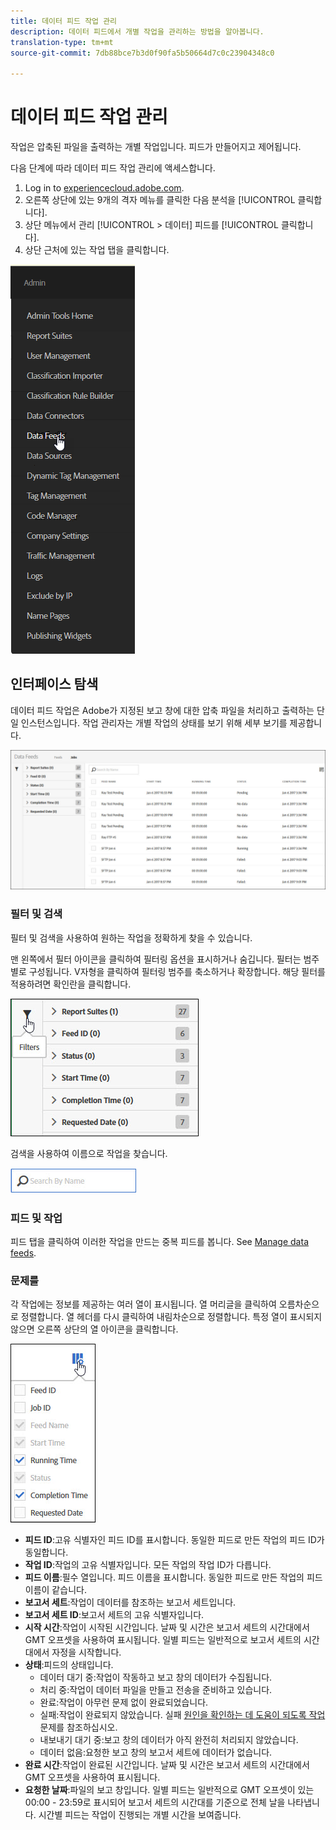 ```yaml
---
title: 데이터 피드 작업 관리
description: 데이터 피드에서 개별 작업을 관리하는 방법을 알아봅니다.
translation-type: tm+mt
source-git-commit: 7db88bce7b3d0f90fa5b50664d7c0c23904348c0

---
```



# 데이터 피드 작업 관리

작업은 압축된 파일을 출력하는 개별 작업입니다. 피드가 만들어지고 제어됩니다.

다음 단계에 따라 데이터 피드 작업 관리에 액세스합니다.

1. Log in to [experiencecloud.adobe.com](https://experiencecloud.adobe.com).
2. 오른쪽 상단에 있는 9개의 격자 메뉴를 클릭한 다음 분석을 [!UICONTROL 클릭합니다].
3. 상단 메뉴에서 관리 [!UICONTROL &gt; 데이터] 피드를 [!UICONTROL 클릭합니다].
4. 상단 근처에 있는 작업 탭을 클릭합니다.

![데이터 피드 메뉴](assets/AdminMenu.png)

## 인터페이스 탐색

데이터 피드 작업은 Adobe가 지정된 보고 창에 대한 압축 파일을 처리하고 출력하는 단일 인스턴스입니다. 작업 관리자는 개별 작업의 상태를 보기 위해 세부 보기를 제공합니다.

![작업](assets/jobs.jpg)

### 필터 및 검색

필터 및 검색을 사용하여 원하는 작업을 정확하게 찾을 수 있습니다.

맨 왼쪽에서 필터 아이콘을 클릭하여 필터링 옵션을 표시하거나 숨깁니다. 필터는 범주별로 구성됩니다. V자형을 클릭하여 필터링 범주를 축소하거나 확장합니다. 해당 필터를 적용하려면 확인란을 클릭합니다.

![필터](assets/jobs-filter.jpg)

검색을 사용하여 이름으로 작업을 찾습니다.

![검색](assets/search.jpg)

### 피드 및 작업

피드 탭을 클릭하여 이러한 작업을 만드는 중복 피드를 봅니다. See [Manage data feeds](df-manage-feeds.md).

### 문제를

각 작업에는 정보를 제공하는 여러 열이 표시됩니다. 열 머리글을 클릭하여 오름차순으로 정렬합니다. 열 헤더를 다시 클릭하여 내림차순으로 정렬합니다. 특정 열이 표시되지 않으면 오른쪽 상단의 열 아이콘을 클릭합니다.

![열 아이콘](assets/job-cols.jpg)

* **피드 ID**:고유 식별자인 피드 ID를 표시합니다. 동일한 피드로 만든 작업의 피드 ID가 동일합니다.
* **작업 ID**:작업의 고유 식별자입니다. 모든 작업의 작업 ID가 다릅니다.
* **피드 이름**:필수 열입니다. 피드 이름을 표시합니다. 동일한 피드로 만든 작업의 피드 이름이 같습니다.
* **보고서 세트**:작업이 데이터를 참조하는 보고서 세트입니다.
* **보고서 세트 ID**:보고서 세트의 고유 식별자입니다.
* **시작 시간**:작업이 시작된 시간입니다. 날짜 및 시간은 보고서 세트의 시간대에서 GMT 오프셋을 사용하여 표시됩니다. 일별 피드는 일반적으로 보고서 세트의 시간대에서 자정을 시작합니다.
* **상태**:피드의 상태입니다.
   * 데이터 대기 중:작업이 작동하고 보고 창의 데이터가 수집됩니다.
   * 처리 중:작업이 데이터 파일을 만들고 전송을 준비하고 있습니다.
   * 완료:작업이 아무런 문제 없이 완료되었습니다.
   * 실패:작업이 완료되지 않았습니다. 실패 [원인을 확인하는 데 도움이 되도록 작업](jobs-troubleshooting.md) 문제를 참조하십시오.
   * 내보내기 대기 중:보고 창의 데이터가 아직 완전히 처리되지 않았습니다.
   * 데이터 없음:요청한 보고 창의 보고서 세트에 데이터가 없습니다.
* **완료 시간**:작업이 완료된 시간입니다. 날짜 및 시간은 보고서 세트의 시간대에서 GMT 오프셋을 사용하여 표시됩니다.
* **요청한 날짜**:파일의 보고 창입니다. 일별 피드는 일반적으로 GMT 오프셋이 있는 00:00 - 23:59로 표시되어 보고서 세트의 시간대를 기준으로 전체 날을 나타냅니다. 시간별 피드는 작업이 진행되는 개별 시간을 보여줍니다.
